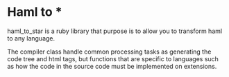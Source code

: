 Haml to *
============

haml_to_star is a ruby library that purpose is to allow you to transform haml to any language.

The compiler class handle common processing tasks as generating the code tree and html tags, but functions that are specific to languages such as how the code in the source code must be implemented on extensions.
